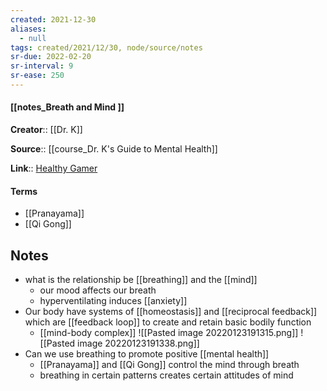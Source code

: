 ```yaml
---
created: 2021-12-30 
aliases:
  - null
tags: created/2021/12/30, node/source/notes
sr-due: 2022-02-20
sr-interval: 9
sr-ease: 250
---
```


#### [[notes_Breath and Mind ]]
**Creator**:: [[Dr. K]]
 
**Source**:: [[course_Dr. K's Guide to Mental Health]]

**Link**:: [Healthy Gamer](https://coaching.healthygamer.gg/guide/lessons/breath-and-mind)

#### Terms
- [[Pranayama]]
- [[Qi Gong]]

## Notes
- what is the relationship be [[breathing]] and the [[mind]]
	- our mood affects our breath
	- hyperventilating induces [[anxiety]]
- Our body have systems of [[homeostasis]]  and [[reciprocal feedback]] which are [[feedback loop]] to create and retain basic bodily function
	- [[mind-body complex]]
	![[Pasted image 20220123191315.png]]
	![[Pasted image 20220123191338.png]]
- Can we use breathing to promote positive [[mental health]]
	- [[Pranayama]] and [[Qi Gong]] control the mind through breath
	- breathing in certain patterns creates certain attitudes of mind